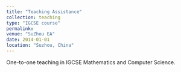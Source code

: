 ```yaml
---
title: "Teaching Assistance"
collection: teaching
type: "IGCSE course"
permalink: 
venue: "SuZhou EA"
date: 2014-01-01
location: "Suzhou, China"
---
```


One-to-one teaching in IGCSE Mathematics and Computer Science.
